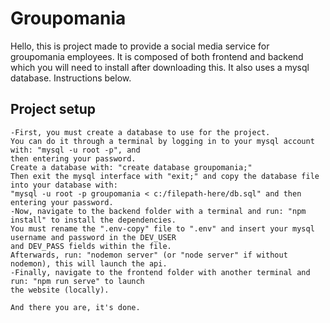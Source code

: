 # Groupomania

Hello,
this is project made to provide a social media service for groupomania employees.
It is composed of both frontend and backend which you will need to install after downloading this.
It also uses a mysql database.
Instructions below.

## Project setup
```
-First, you must create a database to use for the project.
You can do it through a terminal by logging in to your mysql account with: "mysql -u root -p", and 
then entering your password.
Create a database with: "create database groupomania;"
Then exit the mysql interface with "exit;" and copy the database file into your database with: 
"mysql -u root -p groupomania < c:/filepath-here/db.sql" and then entering your password.
-Now, navigate to the backend folder with a terminal and run: "npm install" to install the dependencies.
You must rename the ".env-copy" file to ".env" and insert your mysql username and password in the DEV_USER 
and DEV_PASS fields within the file.
Afterwards, run: "nodemon server" (or "node server" if without nodemon), this will launch the api.
-Finally, navigate to the frontend folder with another terminal and run: "npm run serve" to launch 
the website (locally).

And there you are, it's done.
```
